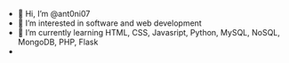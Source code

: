 - 👋 Hi, I’m @ant0ni07
- 👀 I’m interested in software and web development
- 🌱 I’m currently learning HTML, CSS, Javasript, Python, MySQL, NoSQL, MongoDB, PHP, Flask
-

<!---
ant0ni07/ant0ni07 is a ✨ special ✨ repository because its `README.md` (this file) appears on your GitHub profile.
You can click the Preview link to take a look at your changes.
--->
